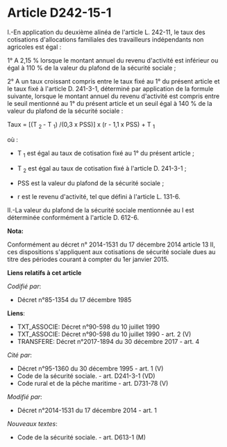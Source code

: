 # Article D242-15-1

I.-En application du deuxième alinéa de l'article L. 242-11, le taux des cotisations d'allocations familiales des
travailleurs indépendants non agricoles est égal : 

1° A 2,15 % lorsque le montant annuel du revenu d'activité est inférieur ou égal à 110 % de la valeur du plafond de la
sécurité sociale ; 

2° A un taux croissant compris entre le taux fixé au 1° du présent article et le taux fixé à l'article D. 241-3-1, déterminé
par application de la formule suivante, lorsque le montant annuel du revenu d'activité est compris entre le seuil mentionné
au 1° du présent article et un seuil égal à 140 % de la valeur du plafond de la sécurité sociale : 

Taux = [(T
  <sub>2 </sub>- T
  <sub>1</sub>) /(0,3 x PSS)] x (r - 1,1 x PSS) + T
  <sub>1 </sub>

où : 

- T
  <sub>1</sub> est égal au taux de cotisation fixé au 1° du présent article ; 

- T
  <sub>2</sub> est égal au taux de cotisation fixé à l'article D. 241-3-1 ; 

- PSS est la valeur du plafond de la sécurité sociale ; 

- r est le revenu d'activité, tel que défini à l'article L. 131-6. 

II.-La valeur du plafond de la sécurité sociale mentionnée au I est déterminée conformément à l'article D. 612-6.

**Nota:**

Conformément au décret n° 2014-1531 du 17 décembre 2014 article 13 II, ces dispositions s'appliquent aux cotisations de
sécurité sociale dues au titre des périodes courant à compter du 1er janvier 2015.

**Liens relatifs à cet article**

_Codifié par_:

  - Décret n°85-1354 du 17 décembre 1985

**Liens**:

  - TXT_ASSOCIE: Décret n°90-598 du 10 juillet 1990
  - TXT_ASSOCIE: Décret n°90-598 du 10 juillet 1990 - art. 2 (V)
  - TRANSFERE: Décret n°2017-1894 du 30 décembre 2017 - art. 4

_Cité par_:

  - Décret n°95-1360 du 30 décembre 1995 - art. 1 (V)
  - Code de la sécurité sociale. - art. D241-3-1 (VD)
  - Code rural et de la pêche maritime - art. D731-78 (V)

_Modifié par_:

  - Décret n°2014-1531 du 17 décembre 2014 - art. 1

_Nouveaux textes_:

  - Code de la sécurité sociale. - art. D613-1 (M)

